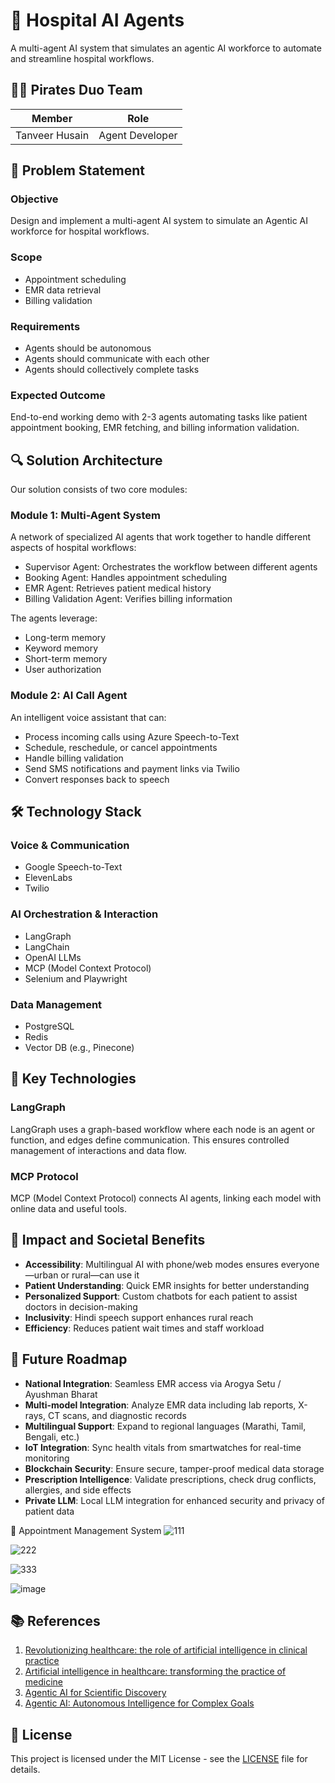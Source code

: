 # 🏥 Hospital AI Agents

A multi-agent AI system that simulates an agentic AI workforce to automate and streamline hospital workflows.

## 🏴‍☠️ Pirates Duo Team

| Member | Role |
|--------|------|
| Tanveer Husain | Agent Developer |

## 🎯 Problem Statement

### Objective
Design and implement a multi-agent AI system to simulate an Agentic AI workforce for hospital workflows.

### Scope
- Appointment scheduling
- EMR data retrieval
- Billing validation

### Requirements
- Agents should be autonomous
- Agents should communicate with each other
- Agents should collectively complete tasks

### Expected Outcome
End-to-end working demo with 2-3 agents automating tasks like patient appointment booking, EMR fetching, and billing information validation.

## 🔍 Solution Architecture

Our solution consists of two core modules:

### Module 1: Multi-Agent System
A network of specialized AI agents that work together to handle different aspects of hospital workflows:
- Supervisor Agent: Orchestrates the workflow between different agents
- Booking Agent: Handles appointment scheduling
- EMR Agent: Retrieves patient medical history
- Billing Validation Agent: Verifies billing information

The agents leverage:
- Long-term memory
- Keyword memory
- Short-term memory
- User authorization

### Module 2: AI Call Agent
An intelligent voice assistant that can:
- Process incoming calls using Azure Speech-to-Text
- Schedule, reschedule, or cancel appointments
- Handle billing validation
- Send SMS notifications and payment links via Twilio
- Convert responses back to speech

## 🛠️ Technology Stack

### Voice & Communication
- Google Speech-to-Text
- ElevenLabs
- Twilio

### AI Orchestration & Interaction
- LangGraph
- LangChain
- OpenAI LLMs
- MCP (Model Context Protocol)
- Selenium and Playwright

### Data Management
- PostgreSQL
- Redis
- Vector DB (e.g., Pinecone)

## 🔑 Key Technologies

### LangGraph
LangGraph uses a graph-based workflow where each node is an agent or function, and edges define communication. This ensures controlled management of interactions and data flow.

### MCP Protocol
MCP (Model Context Protocol) connects AI agents, linking each model with online data and useful tools.

## 💪 Impact and Societal Benefits

- **Accessibility**: Multilingual AI with phone/web modes ensures everyone—urban or rural—can use it
- **Patient Understanding**: Quick EMR insights for better understanding
- **Personalized Support**: Custom chatbots for each patient to assist doctors in decision-making
- **Inclusivity**: Hindi speech support enhances rural reach
- **Efficiency**: Reduces patient wait times and staff workload

## 🔮 Future Roadmap

- **National Integration**: Seamless EMR access via Arogya Setu / Ayushman Bharat
- **Multi-model Integration**: Analyze EMR data including lab reports, X-rays, CT scans, and diagnostic records
- **Multilingual Support**: Expand to regional languages (Marathi, Tamil, Bengali, etc.)
- **IoT Integration**: Sync health vitals from smartwatches for real-time monitoring
- **Blockchain Security**: Ensure secure, tamper-proof medical data storage
- **Prescription Intelligence**: Validate prescriptions, check drug conflicts, allergies, and side effects
- **Private LLM**: Local LLM integration for enhanced security and privacy of patient data

📅 Appointment Management System
![111](https://github.com/user-attachments/assets/b635aa07-04c2-4bbe-b6cf-9c1f5d766798)


![222](https://github.com/user-attachments/assets/ac8cf4ea-1249-436a-9b1f-3994986e28a5)

![333](https://github.com/user-attachments/assets/7d2eaaf2-d1b8-41aa-bf4e-9680bfb8c9f8)

![image](https://github.com/user-attachments/assets/956a84f4-6240-41b5-a301-61124f95ecd8)



## 📚 References

1. [Revolutionizing healthcare: the role of artificial intelligence in clinical practice](https://www.example.com/reference1)
2. [Artificial intelligence in healthcare: transforming the practice of medicine](https://www.example.com/reference2)
3. [Agentic AI for Scientific Discovery](https://www.example.com/reference3)
4. [Agentic AI: Autonomous Intelligence for Complex Goals](https://www.example.com/reference4)

## 📄 License

This project is licensed under the MIT License - see the [LICENSE](LICENSE) file for details.



